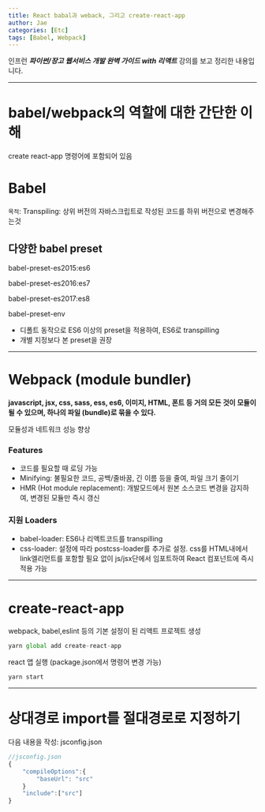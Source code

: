 ```yaml
---
title: React babal과 weback, 그리고 create-react-app
author: Jae
categories: [Etc]
tags: [Babel, Webpack]
---
```


인프런 **_파이썬/장고 웹서비스 개발 완벽 가이드 with 리액트_** 강의를 보고 정리한 내용입니다.

---

# babel/webpack의 역할에 대한 간단한 이해

create react-app 명령어에 포함되어 있음

# Babel

`목적`: Transpiling: 상위 버전의 자바스크립트로 작성된 코드를 하위 버전으로 변경해주는것

## 다양한 babel preset

babel-preset-es2015:es6

babel-preset-es2016:es7

babel-preset-es2017:es8

babel-preset-env

- 디폴트 동작으로 ES6 이상의 preset을 적용하여, ES6로 transpilling
- 개별 지정보다 본 preset을 권장

---

# Webpack (module bundler)

**javascript, jsx, css, sass, ess, es6, 이미지, HTML, 폰트 등 거의 모든 것이 모듈이 될 수 있으며, 하나의 파일 (bundle)로 묶을 수 있다.**

모듈성과 네트워크 성능 향상

### Features

- 코드를 필요할 때 로딩 가능
- Minifying: 불필요한 코드, 공백/줄바꿈, 긴 이름 등을 줄여, 파일 크기 줄이기
- HMR (Hot module replacement): 개발모드에서 원본 소스코드 변경을 감지하여, 변경된 모듈만 즉시 갱신

### 지원 Loaders

- babel-loader: ES6나 리액트코드를 transpilling
- css-loader: 설정에 따라 postcss-loader를 추가로 설정. css를 HTML내에서 link엘리먼트를 포함할 필요 없이 js/jsx단에서 임포트하여 React 컴포넌트에 즉시 적용 가능

---

# create-react-app

webpack, babel,eslint 등의 기본 설정이 된 리액트 프로젝트 생성

```javascript
yarn global add create-react-app
```

react 앱 실행 (package.json에서 명령어 변경 가능)

```javascript
yarn start
```

---

# 상대경로 import를 절대경로로 지정하기

다음 내용을 작성: jsconfig.json

```javascript
//jsconfig.json
{
	"compileOptions":{
		"baseUrl": "src"
	}
	"include":["src"]
}
```
